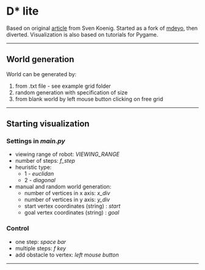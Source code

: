 # D* lite 


Based on original [article](https://www.uco.es/investiga/grupos/ava/node/26 "D* lite") from Sven Koenig.
Started as a fork of [mdeyo](https://github.com/mdeyo/d-star-lite "D* lite repo"), then diverted.
Visualization is also based on tutorials for Pygame.

---


## World generation

World can be generated by:
1. from .txt file - see example grid folder
2. random generation with specification of size
3. from blank world by left mouse button clicking on free grid

---

## Starting visualization

### Settings in <em>main.py</em>
 - viewing range of robot: <em>VIEWING_RANGE</em>
 - number of steps: <em>f_step</em>
 - heuristic type: 
  	-  1 - <em>euclidan</em>
  	-  2 - <em>diagonal</em>
 - manual and random world generation:
	- number of vertices in x axis: <em>x_div</em>
	- number of vertices in y axis: <em>y_div</em>
	- start vertex coordinates (string) : <em>start</em>
	- goal vertex coordinates (string) : <em>goal</em>
### Control
- one step: <em>space bar</em>
- multiple steps: <em>f key</em>
- add obstacle to vertex: <em>left mouse button</em>

---